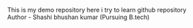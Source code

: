 This is my demo repository here i try to learn github repository
<br>
Author - Shashi bhushan kumar (Pursuing B.tech)

